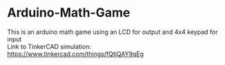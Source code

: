 # Arduino-Math-Game
This is an arduino math game using an LCD for output and 4x4 keypad for input  
Link to TinkerCAD simulation: https://www.tinkercad.com/things/fQtjQAY9qEg  
